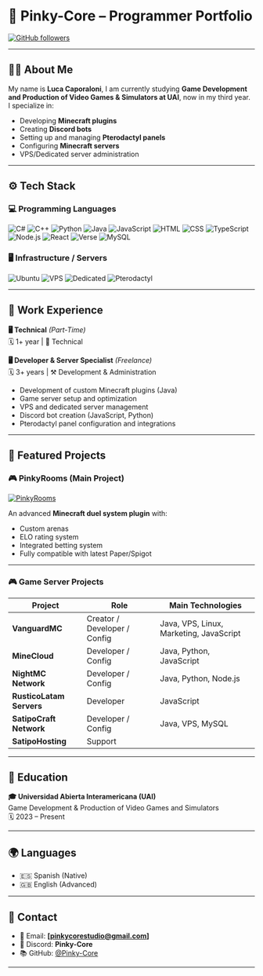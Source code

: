 # 🌟 Pinky-Core – Programmer Portfolio

[![GitHub followers](https://img.shields.io/github/followers/Pinky-Core?style=social)](https://github.com/Pinky-Core)

---

## 🧑‍💻 About Me

My name is **Luca Caporaloni**, I am currently studying **Game Development and Production of Video Games & Simulators at UAI**, now in my third year.  
I specialize in:

- Developing **Minecraft plugins**
- Creating **Discord bots**
- Setting up and managing **Pterodactyl panels**
- Configuring **Minecraft servers**
- VPS/Dedicated server administration

---

## ⚙️ Tech Stack

### 💻 Programming Languages
![C#](https://img.shields.io/badge/C%23-239120?style=for-the-badge&logo=csharp)
![C++](https://img.shields.io/badge/C++-00599C?style=for-the-badge&logo=cplusplus)
![Python](https://img.shields.io/badge/Python-3776AB?style=for-the-badge&logo=python)
![Java](https://img.shields.io/badge/Java-ED8B00?style=for-the-badge&logo=java)
![JavaScript](https://img.shields.io/badge/JavaScript-F7DF1E?style=for-the-badge&logo=javascript&logoColor=black)
![HTML](https://img.shields.io/badge/HTML5-E34F26?style=for-the-badge&logo=html5&logoColor=white)
![CSS](https://img.shields.io/badge/CSS3-1572B6?style=for-the-badge&logo=css3&logoColor=white)
![TypeScript](https://img.shields.io/badge/TypeScript-007ACC?style=for-the-badge&logo=typescript)
![Node.js](https://img.shields.io/badge/Node.js-339933?style=for-the-badge&logo=node.js)
![React](https://img.shields.io/badge/React-20232A?style=for-the-badge&logo=react&logoColor=61DAFB)
![Verse](https://img.shields.io/badge/Verse-000000?style=for-the-badge&logo=unrealengine)
![MySQL](https://img.shields.io/badge/MySQL-4479A1?style=for-the-badge&logo=mysql)

### 🖥️ Infrastructure / Servers
![Ubuntu](https://img.shields.io/badge/Ubuntu-E95420?style=for-the-badge&logo=ubuntu)
![VPS](https://img.shields.io/badge/VPS-00A4EF?style=for-the-badge&logo=azure-devops)
![Dedicated](https://img.shields.io/badge/Dedicated%20Servers-006400?style=for-the-badge)
![Pterodactyl](https://img.shields.io/badge/Pterodactyl-4A90E2?style=for-the-badge&logo=pterodactyl)

---

## 💼 Work Experience
**🖥️ Technical** *(Part-Time)*  
🗓️ 1+ year | 🔩 Technical 

**🖥️ Developer & Server Specialist** *(Freelance)*  
🗓️ 3+ years | ⚒️ Development & Administration  
- Development of custom Minecraft plugins (Java)  
- Game server setup and optimization  
- VPS and dedicated server management  
- Discord bot creation (JavaScript, Python)  
- Pterodactyl panel configuration and integrations  

---

## 🚀 Featured Projects

### 🎮 PinkyRooms (Main Project)
[![PinkyRooms](https://img.shields.io/badge/GitHub-Project-181717?style=for-the-badge&logo=github)](https://github.com/Pinky-Core)

An advanced **Minecraft duel system plugin** with:  
- Custom arenas  
- ELO rating system  
- Integrated betting system  
- Fully compatible with latest Paper/Spigot  

---

### 🎮 Game Server Projects

| Project              | Role                  | Main Technologies              |
|----------------------|-----------------------|--------------------------------|
| **VanguardMC**       | Creator / Developer / Config   | Java, VPS, Linux, Marketing, JavaScript    |
| **MineCloud**        | Developer / Config    | Java, Python, JavaScript       |
| **NightMC Network**  | Developer / Config    | Java, Python, Node.js          |
| **RusticoLatam Servers**       | Developer   | JavaScript    |
| **SatipoCraft Network** | Developer / Config | Java, VPS, MySQL               |
| **SatipoHosting**       | Support   |     |

---

## 🏫 Education

**🎓 Universidad Abierta Interamericana (UAI)**  
Game Development & Production of Video Games and Simulators  
🗓️ 2023 – Present  

---

## 🌍 Languages

- 🇪🇸 Spanish (Native)  
- 🇬🇧 English (Advanced)  

---

## 📢 Contact

- 📧 Email: **[pinkycorestudio@gmail.com]**  
- 🔗 Discord: **Pinky-Core**  
- 📚 GitHub: [@Pinky-Core](https://github.com/Pinky-Core)

---
